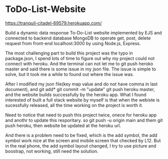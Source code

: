 # ToDo-List-Website
https://tranquil-citadel-69579.herokuapp.com/

Build a dynamic data response To-Do-List website implemented by EJS and connected to backend database MongoDB to operate get, post, delete request from front-end localhost:3000 by using Node.js, Express.

The most challenging part to build this project was the typo in package.json, I spend lots of time to figure out why my project could not connect with heroku. And the terminal can not let me to git push heroko master and said there is some issue in my json file.
The issue is simple to solve, but it took me a while to found out where the issue was.

After I modified my json file(key map value and do not have comma in last document), and git add* git commit -m "update" git push heroku master, and the website builds successfully by the heroku app.
What I found interested of built a full stack website by myself is that when the webiste is sucessfully released, all the time working on the project is worth it.

Need to notice that need to push this project twice, onece for heroku app and anothr to update this resporitary.
so git push -u origin main and them git push heroku, then website be updated at the heroku url.


And there is a problem need to be fixed, which is the add symbol, the add symbol work nice at the screen and mobile screen that checked by L12.
But in the real phone, the add symbol layout changed, I try to use picture and boostrap, not working, still need the solution.
